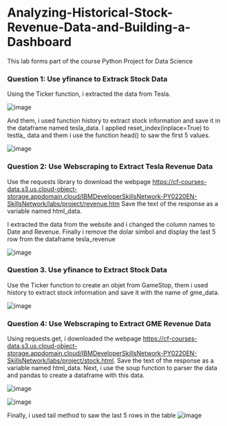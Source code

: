 # Analyzing-Historical-Stock-Revenue-Data-and-Building-a-Dashboard
This lab forms part of the course Python Project for Data Science

### Question 1: Use yfinance to Extrack Stock Data
Using the Ticker function, i extracted the data from Tesla. 

![image](https://github.com/alejandromz2/Analyzing-Historical-Stock-Revenue-Data-and-Building-a-Dashboard/assets/30611516/c5b45662-7e6a-4d71-9325-bd6c78d0b78e)

And them, i used function history to extract stock information and save it in the dataframe named tesla_data. I applied reset_index(inplace=True) to testla_ data and them i use the function head() to saw the first 5 values.

![image](https://github.com/alejandromz2/Analyzing-Historical-Stock-Revenue-Data-and-Building-a-Dashboard/assets/30611516/9ed7eb03-49b5-463b-a15c-d24d63820623)

### Question 2: Use Webscraping to Extract Tesla Revenue Data

Use the requests library to download the webpage https://cf-courses-data.s3.us.cloud-object-storage.appdomain.cloud/IBMDeveloperSkillsNetwork-PY0220EN-SkillsNetwork/labs/project/revenue.htm Save the text of the response as a variable named html_data.

I extracted the data from the website and i changed the column names to Date and Revenue. Finally i remove the dolar simbol and display the last 5 row from the dataframe tesla_revenue

![image](https://github.com/alejandromz2/Analyzing-Historical-Stock-Revenue-Data-and-Building-a-Dashboard/assets/30611516/ddc1f9e6-86d5-4619-88e8-e7eee0eaac20)


### Question 3. Use yfinance to Extract Stock Data

Use the Ticker function to create an objet from GameStop, them i used history to extract stock information and save it with the name of gme_data.

![image](https://github.com/alejandromz2/Analyzing-Historical-Stock-Revenue-Data-and-Building-a-Dashboard/assets/30611516/c5f59245-9a09-42b5-b0b3-77fc1120db03)

### Question 4: Use Webscraping to Extract GME Revenue Data

Using requests.get, i downloaded the webpage https://cf-courses-data.s3.us.cloud-object-storage.appdomain.cloud/IBMDeveloperSkillsNetwork-PY0220EN-SkillsNetwork/labs/project/stock.html. Save the text of the response as a variable named html_data. Next, i use the soup function to parser the data and pandas to create a dataframe with this data. 

![image](https://github.com/alejandromz2/Analyzing-Historical-Stock-Revenue-Data-and-Building-a-Dashboard/assets/30611516/0a8249ad-96e0-4890-8632-2b83c653e8d0)

![image](https://github.com/alejandromz2/Analyzing-Historical-Stock-Revenue-Data-and-Building-a-Dashboard/assets/30611516/7ed20629-468e-43b3-bf80-fd2eaba4db17)


Finally, i used tail method to saw the last 5 rows in the table
![image](https://github.com/alejandromz2/Analyzing-Historical-Stock-Revenue-Data-and-Building-a-Dashboard/assets/30611516/1f0cbb1a-46b4-463d-ba1e-2c6d4fde8184)

